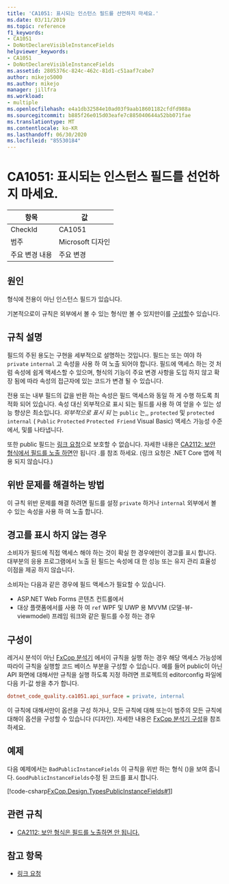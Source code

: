 ```yaml
---
title: 'CA1051: 표시되는 인스턴스 필드를 선언하지 마세요.'
ms.date: 03/11/2019
ms.topic: reference
f1_keywords:
- CA1051
- DoNotDeclareVisibleInstanceFields
helpviewer_keywords:
- CA1051
- DoNotDeclareVisibleInstanceFields
ms.assetid: 2805376c-824c-462c-81d1-c51aaf7cabe7
author: mikejo5000
ms.author: mikejo
manager: jillfra
ms.workload:
- multiple
ms.openlocfilehash: e4a1db32584e10ad03f9aab18601182cfdfd988a
ms.sourcegitcommit: b885f26e015d03eafe7c885040644a52bb071fae
ms.translationtype: MT
ms.contentlocale: ko-KR
ms.lasthandoff: 06/30/2020
ms.locfileid: "85530184"
---
```

# <a name="ca1051-do-not-declare-visible-instance-fields"></a>CA1051: 표시되는 인스턴스 필드를 선언하지 마세요.

|항목|값|
|-|-|
|CheckId|CA1051|
|범주|Microsoft 디자인|
|주요 변경 내용|주요 변경|

## <a name="cause"></a>원인

형식에 전용이 아닌 인스턴스 필드가 있습니다.

기본적으로이 규칙은 외부에서 볼 수 있는 형식만 볼 수 있지만이를 [구성할](#configurability)수 있습니다.

## <a name="rule-description"></a>규칙 설명

필드의 주된 용도는 구현을 세부적으로 설명하는 것입니다. 필드는 또는 여야 하 `private` `internal` 고 속성을 사용 하 여 노출 되어야 합니다. 필드에 액세스 하는 것 처럼 속성에 쉽게 액세스할 수 있으며, 형식의 기능이 주요 변경 사항을 도입 하지 않고 확장 됨에 따라 속성의 접근자에 있는 코드가 변경 될 수 있습니다.

전용 또는 내부 필드의 값을 반환 하는 속성은 필드 액세스와 동일 하 게 수행 하도록 최적화 되어 있습니다. 속성 대신 외부적으로 표시 되는 필드를 사용 하 여 얻을 수 있는 성능 향상은 최소입니다. *외부적으로 표시 되* 는 `public` 는,, `protected` 및 `protected internal` ( `Public` `Protected` `Protected Friend` Visual Basic) 액세스 가능성 수준에서, 및를 나타냅니다.

또한 public 필드는 [링크 요청](/dotnet/framework/misc/link-demands)으로 보호할 수 없습니다. 자세한 내용은 [CA2112: 보안 형식에서 필드를 노출 하면](../code-quality/ca2112.md)안 됩니다 .를 참조 하세요. (링크 요청은 .NET Core 앱에 적용 되지 않습니다.)

## <a name="how-to-fix-violations"></a>위반 문제를 해결하는 방법

이 규칙 위반 문제를 해결 하려면 필드를 설정 `private` 하거나 `internal` 외부에서 볼 수 있는 속성을 사용 하 여 노출 합니다.

## <a name="when-to-suppress-warnings"></a>경고를 표시 하지 않는 경우

소비자가 필드에 직접 액세스 해야 하는 것이 확실 한 경우에만이 경고를 표시 합니다. 대부분의 응용 프로그램에서 노출 된 필드는 속성에 대 한 성능 또는 유지 관리 효율성 이점을 제공 하지 않습니다.

소비자는 다음과 같은 경우에 필드 액세스가 필요할 수 있습니다.

- ASP.NET Web Forms 콘텐츠 컨트롤에서
- 대상 플랫폼에서를 사용 하 여 `ref` WPF 및 UWP 용 MVVM (모델-뷰-viewmodel) 프레임 워크와 같은 필드를 수정 하는 경우

## <a name="configurability"></a>구성이

레거시 분석이 아닌 [FxCop 분석기](install-fxcop-analyzers.md) 에서이 규칙을 실행 하는 경우 해당 액세스 가능성에 따라이 규칙을 실행할 코드 베이스 부분을 구성할 수 있습니다. 예를 들어 public이 아닌 API 화면에 대해서만 규칙을 실행 하도록 지정 하려면 프로젝트의 editorconfig 파일에 다음 키-값 쌍을 추가 합니다.

```ini
dotnet_code_quality.ca1051.api_surface = private, internal
```

이 규칙에 대해서만이 옵션을 구성 하거나, 모든 규칙에 대해 또는이 범주의 모든 규칙에 대해이 옵션을 구성할 수 있습니다 (디자인). 자세한 내용은 [FxCop 분석기 구성](configure-fxcop-analyzers.md)을 참조 하세요.

## <a name="example"></a>예제

다음 예제에서는 `BadPublicInstanceFields` 이 규칙을 위반 하는 형식 ()을 보여 줍니다. `GoodPublicInstanceFields`수정 된 코드를 표시 합니다.

[!code-csharp[FxCop.Design.TypesPublicInstanceFields#1](../code-quality/codesnippet/CSharp/ca1051-do-not-declare-visible-instance-fields_1.cs)]

## <a name="related-rules"></a>관련 규칙

- [CA2112: 보안 형식은 필드를 노출하면 안 됩니다.](../code-quality/ca2112.md)

## <a name="see-also"></a>참고 항목

- [링크 요청](/dotnet/framework/misc/link-demands)
